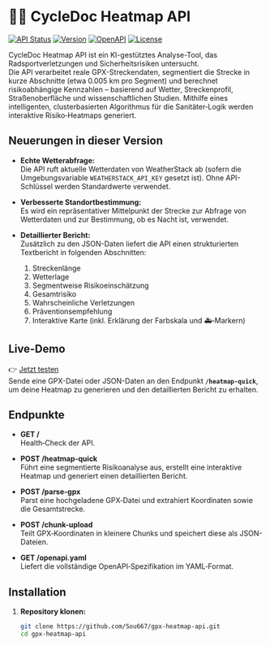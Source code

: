 # 🚴‍♂️ CycleDoc Heatmap API

[![API Status](https://img.shields.io/badge/API-Live-green)](https://gpx-heatmap-api.onrender.com)
[![Version](https://img.shields.io/badge/version-1.0-blue)](#)
[![OpenAPI](https://img.shields.io/badge/OpenAPI-3.1.0-yellow)](https://gpx-heatmap-api.onrender.com/openapi.yaml)
[![License](https://img.shields.io/badge/license-MIT-lightgrey)](LICENSE)

CycleDoc Heatmap API ist ein KI-gestütztes Analyse-Tool, das Radsportverletzungen und Sicherheitsrisiken untersucht.  
Die API verarbeitet reale GPX-Streckendaten, segmentiert die Strecke in kurze Abschnitte (etwa 0.005 km pro Segment) und berechnet risikoabhängige Kennzahlen – basierend auf Wetter, Streckenprofil, Straßenoberfläche und wissenschaftlichen Studien. Mithilfe eines intelligenten, clusterbasierten Algorithmus für die Sanitäter‑Logik werden interaktive Risiko‑Heatmaps generiert.

## Neuerungen in dieser Version

- **Echte Wetterabfrage:**  
  Die API ruft aktuelle Wetterdaten von WeatherStack ab (sofern die Umgebungsvariable `WEATHERSTACK_API_KEY` gesetzt ist). Ohne API-Schlüssel werden Standardwerte verwendet.
  
- **Verbesserte Standortbestimmung:**  
  Es wird ein repräsentativer Mittelpunkt der Strecke zur Abfrage von Wetterdaten und zur Bestimmung, ob es Nacht ist, verwendet.

- **Detaillierter Bericht:**  
  Zusätzlich zu den JSON-Daten liefert die API einen strukturierten Textbericht in folgenden Abschnitten:
  1. Streckenlänge  
  2. Wetterlage  
  3. Segmentweise Risikoeinschätzung  
  4. Gesamtrisiko  
  5. Wahrscheinliche Verletzungen  
  6. Präventionsempfehlung  
  7. Interaktive Karte (inkl. Erklärung der Farbskala und 🚑‑Markern)

## Live-Demo

👉 [Jetzt testen](https://gpx-heatmap-api.onrender.com/static/heatmap_YYYYMMDDHHMMSS.html)  
Sende eine GPX-Datei oder JSON-Daten an den Endpunkt **`/heatmap-quick`**, um deine Heatmap zu generieren und den detaillierten Bericht zu erhalten.

## Endpunkte

- **GET /**  
  Health‑Check der API.

- **POST /heatmap-quick**  
  Führt eine segmentierte Risikoanalyse aus, erstellt eine interaktive Heatmap und generiert einen detaillierten Bericht.

- **POST /parse-gpx**  
  Parst eine hochgeladene GPX‑Datei und extrahiert Koordinaten sowie die Gesamtstrecke.

- **POST /chunk-upload**  
  Teilt GPX‑Koordinaten in kleinere Chunks und speichert diese als JSON-Dateien.

- **GET /openapi.yaml**  
  Liefert die vollständige OpenAPI‑Spezifikation im YAML‑Format.

## Installation

1. **Repository klonen:**

   ```bash
   git clone https://github.com/Sou667/gpx-heatmap-api.git
   cd gpx-heatmap-api
